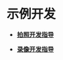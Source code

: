 # 示例开发<a name="ZH-CN_TOPIC_0000001055086133"></a>

-   **[拍照开发指导](拍照开发指导.md)**  

-   **[录像开发指导](录像开发指导.md)**  


